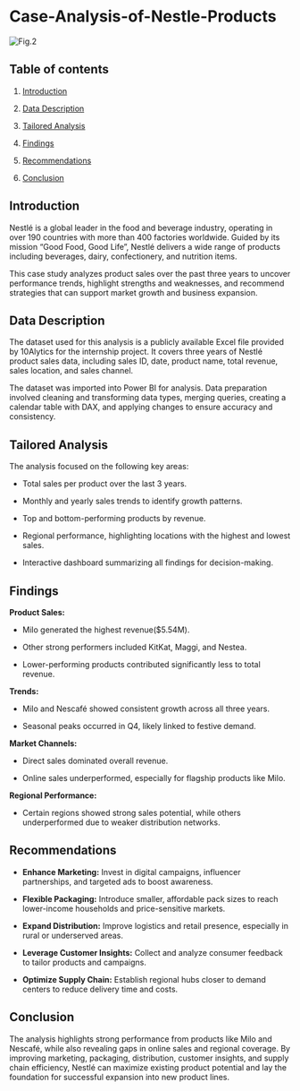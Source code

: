 
# **Case-Analysis-of-Nestle-Products**

![Fig.2](images/dashboard.png)

 ## Table of contents

1. [Introduction](#introduction)
   
2. [Data Description](#data-description)
        
4. [Tailored Analysis](#tailored-analysis)
   
5. [Findings](#findings) 
   
6. [Recommendations](#recommendations)
   
7. [Conclusion](#conclusion)


## Introduction

Nestlé is a global leader in the food and beverage industry, operating in over 190 countries with more than 400 factories worldwide. Guided by its mission “Good Food, Good Life”, Nestlé delivers a wide range of products including beverages, dairy, confectionery, and nutrition items.

This case study analyzes product sales over the past three years to uncover performance trends, highlight strengths and weaknesses, and recommend strategies that can support market growth and business expansion.


## Data Description

The dataset used for this analysis is a publicly available Excel file provided by 10Alytics for the internship project. It covers three years of Nestlé product sales data, including sales ID, date, product name, total revenue, sales location, and sales channel.

The dataset was imported into Power BI for analysis. Data preparation involved cleaning and transforming data types, merging queries, creating a calendar table with DAX, and applying changes to ensure accuracy and consistency.


## Tailored Analysis

The analysis focused on the following key areas:

- Total sales per product over the last 3 years.

- Monthly and yearly sales trends to identify growth patterns.

- Top and bottom-performing products by revenue.

- Regional performance, highlighting locations with the highest and lowest sales.

- Interactive dashboard summarizing all findings for decision-making.

 
## Findings 

**Product Sales:**

- Milo generated the highest revenue($5.54M).

- Other strong performers included KitKat, Maggi, and Nestea.

- Lower-performing products contributed significantly less to total revenue.

**Trends:**

- Milo and Nescafé showed consistent growth across all three years.

- Seasonal peaks occurred in Q4, likely linked to festive demand.

**Market Channels:**

- Direct sales dominated overall revenue.

- Online sales underperformed, especially for flagship products like Milo.

**Regional Performance:**

- Certain regions showed strong sales potential, while others underperformed due to weaker distribution networks.


## Recommendations

- **Enhance Marketing:** Invest in digital campaigns, influencer partnerships, and targeted ads to boost awareness.
 
- **Flexible Packaging:** Introduce smaller, affordable pack sizes to reach lower-income households and price-sensitive markets.

- **Expand Distribution:** Improve logistics and retail presence, especially in rural or underserved areas.

- **Leverage Customer Insights:** Collect and analyze consumer feedback to tailor products and campaigns.

- **Optimize Supply Chain:** Establish regional hubs closer to demand centers to reduce delivery time and costs.



## Conclusion

The analysis highlights strong performance from products like Milo and Nescafé, while also revealing gaps in online sales and regional coverage. By improving marketing, packaging, distribution, customer insights, and supply chain efficiency, Nestlé can maximize existing product potential and lay the foundation for successful expansion into new product lines.



